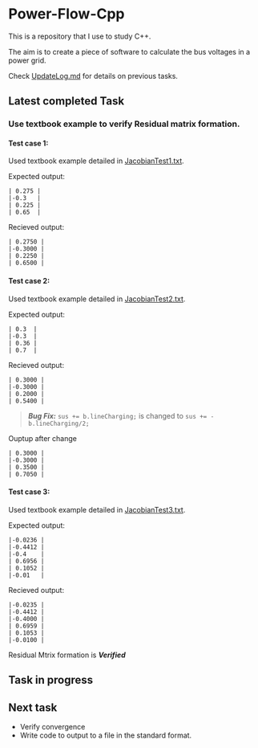# Power-Flow-Cpp
This is a repository that I use to study C++.

The aim is to create a piece of software to calculate the bus voltages in a power grid.

Check [UpdateLog.md](/UpdateLog.md) for details on previous tasks.

## Latest completed Task 

### Use textbook example to verify Residual matrix formation.

#### Test case 1:

Used textbook example detailed in [JacobianTest1.txt](/Data/JacobianTest1.txt).

Expected output:  

```
| 0.275 |
|-0.3   |
| 0.225 |
| 0.65  |
```

Recieved output:  

```
| 0.2750 |
|-0.3000 |
| 0.2250 |
| 0.6500 |
```

#### Test case 2:

Used textbook example detailed in [JacobianTest2.txt](/Data/JacobianTest2.txt).

Expected output:  

```
| 0.3  |
|-0.3  |
| 0.36 |
| 0.7  |
```

Recieved output:  

```
| 0.3000 |
|-0.3000 |
| 0.2000 |
| 0.5400 |
```
> ***Bug Fix:*** `sus += b.lineCharging;` is changed to `sus += -b.lineCharging/2;`

Ouptup after change

```
| 0.3000 |
|-0.3000 |
| 0.3500 |
| 0.7050 |
```

#### Test case 3:

Used textbook example detailed in [JacobianTest3.txt](/Data/JacobianTest3.txt).

Expected output:  

```
|-0.0236 |
|-0.4412 |
|-0.4    |
| 0.6956 |
| 0.1052 |
|-0.01   |
```

Recieved output:  

```
|-0.0235 |
|-0.4412 |
|-0.4000 |
| 0.6959 |
| 0.1053 |
|-0.0100 |
```
Residual Mtrix formation is ***Verified***

## Task in progress


## Next task
- Verify convergence
- Write code to output to a file in the standard format.